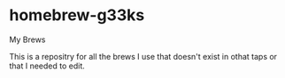 # homebrew-g33ks
My Brews

This is a repositry for all the brews I use that doesn't exist in othat taps or that I needed to edit.
